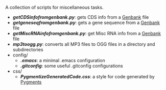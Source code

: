 A collection of scripts for miscellaneous tasks.

- __*getCDSinfofromgenbank.py*__: gets CDS info from a [Genbank](http://www.ncbi.nlm.nih.gov/genbank/) file
- __*getgeneseqfromgenbank.py*__: gets a gene sequence from a [Genbank](http://www.ncbi.nlm.nih.gov/genbank/) file
- __*getMiscRNAinfofromgenbank.py*__: get Misc RNA info from a [Genbank](http://www.ncbi.nlm.nih.gov/genbank/) file
- __*mp3toogg.py*__: converts all MP3 files to OGG files in a directory and subdirectories
- config/
  * __*.emacs*__: a minimal .emacs configuration
  * __*.gitconfig*__: some useful .gitconfig configurations
- css/
  * __*PygmentizeGeneratedCode.css*__: a style for code generated by [Pygments](http://pygments.org/)
